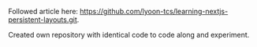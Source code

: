 Followed article here: https://github.com/lyoon-tcs/learning-nextjs-persistent-layouts.git.

Created own repository with identical code to code along and experiment.
